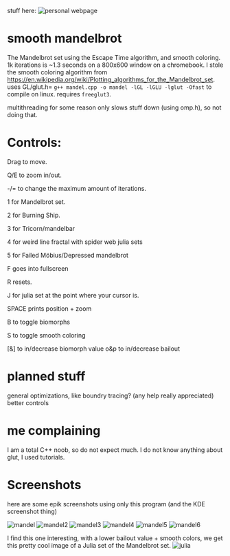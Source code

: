 stuff here: ![personal webpage](https://hetboeitmeniet.nl/smoothmandelbrot/)
# smooth mandelbrot
The Mandelbrot set using the Escape Time algorithm, and smooth coloring. 1k iterations is ~1.3 seconds on a 800x600 window on a chromebook.
I stole the smooth coloring algorithm from https://en.wikipedia.org/wiki/Plotting_algorithms_for_the_Mandelbrot_set.
uses GL/glut.h=
`g++ mandel.cpp -o mandel -lGL -lGLU -lglut -Ofast` to compile on linux. requires `freeglut3`.

multithreading for some reason only slows stuff down (using omp.h), so not doing that.

# Controls:
Drag to move.

Q/E to zoom in/out.

-/= to change the maximum amount of iterations.

1 for Mandelbrot set.

2 for Burning Ship.

3 for Tricorn/mandelbar

4 for weird line fractal with spider web julia sets

5 for Failed Möbius/Depressed mandelbrot

F goes into fullscreen

R resets.

J for julia set at the point where your cursor is.

SPACE prints position + zoom

B to toggle biomorphs

S to toggle smooth coloring

[&] to in/decrease biomorph value
o&p to in/decrease bailout
# planned stuff
general optimizations, like
boundry tracing? (any help really appreciated)
better controls
# me complaining
I am a total C++ noob, so do not expect much. I do not know anything about glut, I used tutorials.
# Screenshots
here are some epik screenshots using only this program (and the KDE screenshot thing)

![mandel](https://github.com/iogameplayer/smoothmandelbrot/assets/130794776/3a938b3b-b0f3-441e-9257-b60af0aa5bbe)
![mandel2](https://github.com/iogameplayer/smoothmandelbrot/assets/130794776/91980032-05f3-40e6-b359-6d9432411276)
![mandel3](https://github.com/iogameplayer/smoothmandelbrot/assets/130794776/bc4f7b51-6f9b-4805-aef9-6810c6a30961)
![mandel4](https://github.com/iogameplayer/smoothmandelbrot/assets/130794776/88f2a6fb-e9fc-4650-8279-64b084ea33fe)
![mandel5](https://github.com/iogameplayer/smoothmandelbrot/assets/130794776/08a411b9-04c9-49a3-b297-813710030927)
![mandel6](https://github.com/iogameplayer/smoothmandelbrot/assets/130794776/a5c6fe6d-4ee2-4c6f-9968-41e91ffbfd1f)

I find this one interesting, with a lower bailout value + smooth colors, we get this pretty cool image of a Julia set of the Mandelbrot set.
![julia](https://github.com/iogameplayer/smoothmandelbrot/assets/130794776/4de4b40d-8f75-4262-8971-6aa82b44d333)

